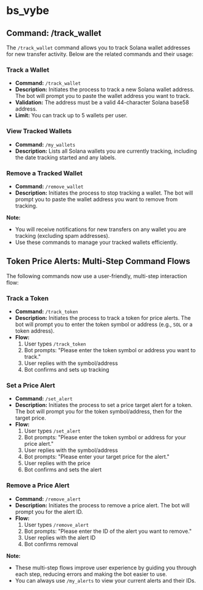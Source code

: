 # bs_vybe

## Command: /track_wallet

The `/track_wallet` command allows you to track Solana wallet addresses for new transfer activity. Below are the related commands and their usage:

### Track a Wallet
- **Command:** `/track_wallet`
- **Description:** Initiates the process to track a new Solana wallet address. The bot will prompt you to paste the wallet address you want to track.
- **Validation:** The address must be a valid 44-character Solana base58 address.
- **Limit:** You can track up to 5 wallets per user.

### View Tracked Wallets
- **Command:** `/my_wallets`
- **Description:** Lists all Solana wallets you are currently tracking, including the date tracking started and any labels.

### Remove a Tracked Wallet
- **Command:** `/remove_wallet`
- **Description:** Initiates the process to stop tracking a wallet. The bot will prompt you to paste the wallet address you want to remove from tracking.

**Note:**
- You will receive notifications for new transfers on any wallet you are tracking (excluding spam addresses).
- Use these commands to manage your tracked wallets efficiently.

## Token Price Alerts: Multi-Step Command Flows

The following commands now use a user-friendly, multi-step interaction flow:

### Track a Token
- **Command:** `/track_token`
- **Description:** Initiates the process to track a token for price alerts. The bot will prompt you to enter the token symbol or address (e.g., `SOL` or a token address).
- **Flow:**
  1. User types `/track_token`
  2. Bot prompts: "Please enter the token symbol or address you want to track."
  3. User replies with the symbol/address
  4. Bot confirms and sets up tracking

### Set a Price Alert
- **Command:** `/set_alert`
- **Description:** Initiates the process to set a price target alert for a token. The bot will prompt you for the token symbol/address, then for the target price.
- **Flow:**
  1. User types `/set_alert`
  2. Bot prompts: "Please enter the token symbol or address for your price alert."
  3. User replies with the symbol/address
  4. Bot prompts: "Please enter your target price for the alert."
  5. User replies with the price
  6. Bot confirms and sets the alert

### Remove a Price Alert
- **Command:** `/remove_alert`
- **Description:** Initiates the process to remove a price alert. The bot will prompt you for the alert ID.
- **Flow:**
  1. User types `/remove_alert`
  2. Bot prompts: "Please enter the ID of the alert you want to remove."
  3. User replies with the alert ID
  4. Bot confirms removal

**Note:**
- These multi-step flows improve user experience by guiding you through each step, reducing errors and making the bot easier to use.
- You can always use `/my_alerts` to view your current alerts and their IDs.